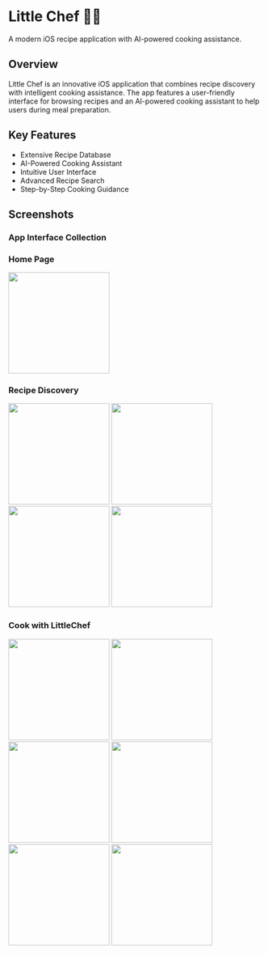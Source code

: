 # Little Chef 👨‍🍳

A modern iOS recipe application with AI-powered cooking assistance.

## Overview

Little Chef is an innovative iOS application that combines recipe discovery with intelligent cooking assistance. The app features a user-friendly interface for browsing recipes and an AI-powered cooking assistant to help users during meal preparation.

## Key Features

- Extensive Recipe Database
- AI-Powered Cooking Assistant
- Intuitive User Interface
- Advanced Recipe Search
- Step-by-Step Cooking Guidance

## Screenshots

### App Interface Collection

### Home Page

<p float="left">
  <img src="images/Screenshot 2025-02-23 at 4.33.17 PM.png" width="200" />
</p>

### Recipe Discovery

<p float="left">
  <img src="images/Screenshot 2025-02-23 at 4.33.22 PM.png" width="200" />
  <img src="images/Screenshot 2025-02-23 at 4.33.41 PM.png" width="200" />
  <img src="images/Screenshot 2025-02-23 at 4.35.00 PM.png" width="200" />
  <img src="images/Screenshot 2025-02-23 at 4.35.24 PM.png" width="200" />
</p>

### Cook with LittleChef

<p float="left">
  <img src="images/Screenshot 2025-02-23 at 4.35.33 PM.png" width="200" />
  <img src="images/Screenshot 2025-02-23 at 4.35.39 PM.png" width="200" />
  <img src="images/Screenshot 2025-02-23 at 4.36.01 PM.png" width="200" />
  <img src="images/Screenshot 2025-02-23 at 4.36.40 PM.png" width="200" />
  <img src="images/Screenshot 2025-02-23 at 4.37.30 PM.png" width="200" />
  <img src="images/Screenshot 2025-02-23 at 4.37.35 PM.png" width="200" />
</p>
